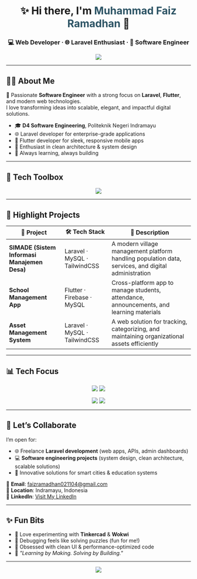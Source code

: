 <!-- GitHub Profile README - FAIZ -->

<h1 align="center">✨ Hi there, I'm <span style="color:#2C5364">Muhammad Faiz Ramadhan</span> 👋</h1>
<h3 align="center">💻 Web Developer · 🌐 Laravel Enthusiast · 🚀 Software Engineer</h3>

<p align="center">
  <img src="https://readme-typing-svg.herokuapp.com?font=Fira+Code&size=22&pause=1000&center=true&vCenter=true&width=600&lines=Crafting+Elegant+Solutions;Fullstack+Developer+%7C+Laravel+%26+Flutter;Turning+Ideas+into+Impactful+Software;Clean+Code+%7C+Modern+UI+%7C+Smart+Systems" />
</p>

---

## 👨‍💼 About Me  

🌟 Passionate **Software Engineer** with a strong focus on **Laravel**, **Flutter**, and modern web technologies.  
I love transforming ideas into scalable, elegant, and impactful digital solutions.  

- 🎓 **D4 Software Engineering**, Politeknik Negeri Indramayu  
- 🌐 Laravel developer for enterprise-grade applications  
- 📱 Flutter developer for sleek, responsive mobile apps  
- 🧩 Enthusiast in clean architecture & system design  
- 🚀 Always learning, always building  

---

## 🧰 Tech Toolbox  

<p align="center">
  <img src="https://skillicons.dev/icons?i=laravel,php,mysql,tailwind,flutter,dart,firebase,git,github,vscode&theme=dark" />
</p>

---

## 🚀 Highlight Projects  

| 🚩 Project | 🛠️ Tech Stack | 📌 Description |
|------------|---------------|----------------|
| **SIMADE (Sistem Informasi Manajemen Desa)** | Laravel · MySQL · TailwindCSS | A modern village management platform handling population data, services, and digital administration |
| **School Management App** | Flutter · Firebase · MySQL | Cross-platform app to manage students, attendance, announcements, and learning materials |
| **Asset Management System** | Laravel · MySQL · TailwindCSS | A web solution for tracking, categorizing, and maintaining organizational assets efficiently |

---

## 📊 Tech Focus  

<p align="center">
  <img src="https://img.shields.io/badge/Laravel-Elegant%20Backend-FF2D20?style=for-the-badge&logo=laravel&logoColor=white"/>
  <img src="https://img.shields.io/badge/MySQL-Reliable%20Database-005C84?style=for-the-badge&logo=mysql&logoColor=white"/>
</p>

<p align="center">
  <img src="https://img.shields.io/badge/PHP-Powerful%20Logic-777BB4?style=for-the-badge&logo=php&logoColor=white"/>
  <img src="https://img.shields.io/badge/TailwindCSS-Stylish%20UI-38B2AC?style=for-the-badge&logo=tailwind-css&logoColor=white"/>
</p>

---

## 🤝 Let’s Collaborate  

I’m open for:  
- 🌐 Freelance **Laravel development** (web apps, APIs, admin dashboards)  
- 💻 **Software engineering projects** (system design, clean architecture, scalable solutions)  
- 🌱 Innovative solutions for smart cities & education systems  

📧 **Email**: faizramadhan021104@gmail.com  
📍 **Location**: Indramayu, Indonesia  
🔗 **LinkedIn**: [Visit My LinkedIn](https://www.linkedin.com/in/muhammad-faiz-ramadhan-215a3625b/)  

---

## ✨ Fun Bits  

- 🧪 Love experimenting with **Tinkercad** & **Wokwi**  
- 🐞 Debugging feels like solving puzzles (fun for me!)  
- 🎨 Obsessed with clean UI & performance-optimized code  
- 💬 _"Learning by Making. Solving by Building."_  

---

<p align="center">
  <img src="https://capsule-render.vercel.app/api?type=waving&color=gradient&height=120&section=footer"/>
</p>
